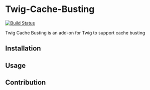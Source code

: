 # Twig-Cache-Busting

[![Build Status](https://travis-ci.org/adriansuter/Slim-Twig-View-Website.svg?branch=master)](https://travis-ci.org/adriansuter/Slim-Twig-View-Website)

Twig Cache Busting is an add-on for Twig to support cache busting

## Installation

## Usage

## Contribution

